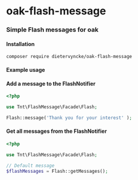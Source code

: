 # oak-flash-message
### Simple Flash messages for oak

#### Installation

```ssh
composer require dietervyncke/oak-flash-message
```

#### Example usage

#### Add a message to the FlashNotifier

```php
<?php

use Tnt\FlashMessage\Facade\Flash;

Flash::message('Thank you for your interest' );

```

#### Get all messages from the FlashNotifier

```php
<?php

use Tnt\FlashMessage\Facade\Flash;

// Default message
$flashMessages = Flash::getMessages();